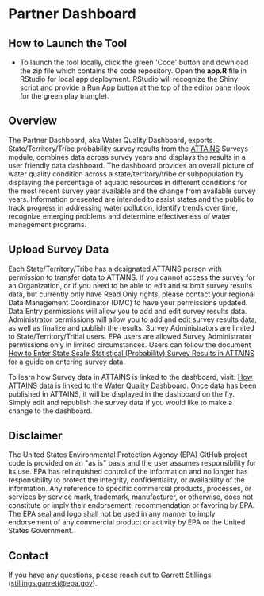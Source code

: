# Partner Dashboard

## How to Launch the Tool
* To launch the tool locally, click the green 'Code' button and download the zip file which contains the code repository. Open the <b>app.R</b> file in RStudio for local app deployment. RStudio will recognize the Shiny script and provide a Run App button at the top of the editor pane (look for the green play triangle).

## Overview
The Partner Dashboard, aka Water Quality Dashboard, exports State/Territory/Tribe probability survey results from the [ATTAINS](https://www.epa.gov/waterdata/attains) Surveys module, combines data across survey years and displays the results in a user friendly data dashboard. The dashboard provides an overall picture of water quality condition across a state/territory/tribe or subpopulation by displaying the percentage of aquatic resources in different conditions for the most recent survey year available and the change from available survey years. Information presented are intended to assist states and the public to track progress in addressing water pollution, identify trends over time, recognize emerging problems and determine effectiveness of water management programs.

## Upload Survey Data

Each State/Territory/Tribe has a designated ATTAINS person with permission to transfer data to ATTAINS. If you cannot access the survey for an Organization, or if you need to be able to edit and submit survey results data, but currently only have Read Only rights, please contact your regional Data Management Coordinator (DMC) to have your permissions updated. Data Entry permissions will allow you to add and edit survey results data. Administrator permissions will allow you to add and edit survey results data, as well as finalize and publish the results. Survey
Administrators are limited to State/Territory/Tribal users. EPA users are allowed Survey Administrator permissions only in limited circumstances. Users can follow the document [How to Enter State Scale Statistical (Probability) Survey Results in ATTAINS](https://www.epa.gov/sites/default/files/2019-05/documents/attains_how_to_enter_state_survey_results_2019-05-17.pdf) for a guide on entering survey data.

To learn how Survey data in ATTAINS is linked to the dashboard, visit: [How ATTAINS data is linked to the Water Quality Dashboard](https://github.com/USEPA/Partner-Dashboard/blob/main/ATTAINS_Dashboard_setup.pdf). Once data has been published in ATTAINS, it will be displayed in the dashboard on the fly. Simply edit and republish the survey data if you would like to make a change to the dashboard.


## Disclaimer
The United States Environmental Protection Agency (EPA) GitHub project code is provided on an "as is" basis and the user assumes responsibility for its use. EPA has relinquished control of the information and no longer has responsibility to protect the integrity, confidentiality, or availability of the information. Any reference to specific commercial products, processes, or services by service mark, trademark, manufacturer, or otherwise, does not constitute or imply their endorsement, recommendation or favoring by EPA. The EPA seal and logo shall not be used in any manner to imply endorsement of any commercial product or activity by EPA or the United States Government.

## Contact
If you have any questions, please reach out to Garrett Stillings (stillings.garrett@epa.gov).
